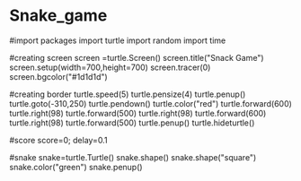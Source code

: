 # Snake_game

#import packages
import turtle
import random 
import time

#creating screen 
screen =turtle.Screen()
screen.title("Snack Game")
screen.setup(width=700,height=700)
screen.tracer(0)
screen.bgcolor("#1d1d1d")

#creating border
turtle.speed(5)
turtle.pensize(4)
turtle.penup()
turtle.goto(-310,250)
turtle.pendown()
turtle.color("red")
turtle.forward(600)
turtle.right(98)
turtle.forward(500)
turtle.right(98)
turtle.forward(600)
turtle.right(98)
turtle.forward(500)
turtle.penup()
turtle.hideturtle()

#score
score=0;
delay=0.1

#snake
snake=turtle.Turtle()
snake.shape()
snake.shape("square")
snake.color("green")
snake.penup()
